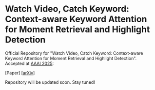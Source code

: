 # Watch Video, Catch Keyword: Context-aware Keyword Attention for Moment Retrieval and Highlight Detection
Official Repository for "Watch Video, Catch Keyword: Context-aware Keyword Attention for Moment Retrieval and Highlight Detection". <br/>
Accepted at [AAAI 2025](https://aaai.org/conference/aaai/aaai-25/): <br/>

[Paper] [[arXiv](https://arxiv.org/abs/2501.02504)]

Repository will be updated soon. Stay tuned! <br/>
